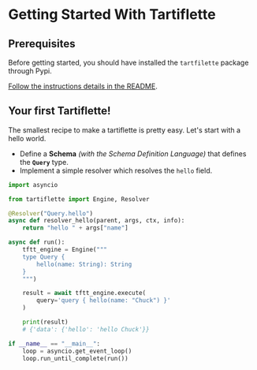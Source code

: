 # Getting Started With Tartiflette

## Prerequisites

Before getting started, you should have installed the `tartfilette` package through Pypi.

[Follow the instructions details in the README](../README.md#installation).

## Your first Tartiflette!

The smallest recipe to make a tartiflette is pretty easy. Let's start with a hello world.

* Define a **Schema** _(with the Schema Definition Language)_ that defines the **`Query`** type.
* Implement a simple resolver which resolves the `hello` field.

```python
import asyncio

from tartiflette import Engine, Resolver

@Resolver("Query.hello")
async def resolver_hello(parent, args, ctx, info):
    return "hello " + args["name"]

async def run():
    tftt_engine = Engine("""
    type Query {
        hello(name: String): String
    }
    """)

    result = await tftt_engine.execute(
        query='query { hello(name: "Chuck") }'
    )

    print(result)
    # {'data': {'hello': 'hello Chuck'}}

if __name__ == "__main__":
    loop = asyncio.get_event_loop()
    loop.run_until_complete(run())
```
